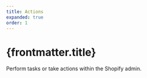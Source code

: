 ```yaml
---
title: Actions
expanded: true
order: 1
---
```


# {frontmatter.title}

<Lede>

Perform tasks or take actions within the Shopify admin.

</Lede>

<RichCardGrid cards={posts} />
